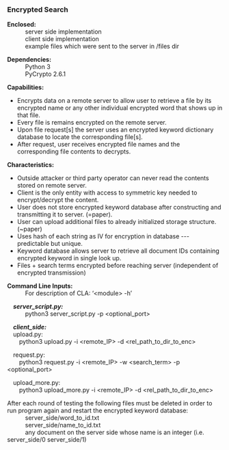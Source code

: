 ### Encrypted Search

**Enclosed:**  
&emsp;&emsp;&emsp;server side implementation  
&emsp;&emsp;&emsp;client side implementation  
&emsp;&emsp;&emsp;example files which were sent to the server in /files dir  


**Dependencies:**  
&emsp;&emsp;&emsp;Python 3  
&emsp;&emsp;&emsp;PyCrypto 2.6.1

**Capabilities:**
* Encrypts data on a remote server to allow user to retrieve a file by its encrypted name or any other individual encrypted word that shows up in that file. 
*  Every file is remains encrypted on the remote server.
* Upon file request[s] the server uses an encrypted keyword dictionary database to locate the corresponding file[s].
* After request, user receives encrypted file names and the corresponding file contents to decrypts. 


**Characteristics:**
* Outside attacker or third party operator can never read the contents stored on remote server.
* Client is the only entity with access to symmetric key needed to encrypt/decrypt the content.
* User does not store encrypted keyword database after constructing and transmitting it to server. (=paper).
* User can upload additional files to already initialized storage structure. (~paper)
* Uses hash of each string as IV for encryption in database --- predictable but unique.
* Keyword database allows server to retrieve all document IDs containing encrypted keyword in single look up.
* Files + search terms encrypted before reaching server (independent of encrypted transmission)

**Command Line Inputs:**  
&emsp;&emsp;&emsp;For description of CLA: ‘\<module> -h’

&emsp;***server_script.py:***  
&emsp;&emsp;&emsp;python3 server_script.py -p <optional_port>

&emsp;***client_side:***  
&emsp;upload.py:  
&emsp;&emsp;python3 upload.py -i <remote_IP> -d <rel_path_to_dir_to_enc>

&emsp;request.py:  
&emsp;&emsp;python3 request.py -i <remote_IP> -w <search_term> -p <optional_port>

&emsp;upload_more.py:  
&emsp;&emsp;python3 upload_more.py -i <remote_IP> -d <rel_path_to_dir_to_enc>

After each round of testing the following files must be deleted in order to run program again and restart the encrypted keyword database:   
&emsp;&emsp;&emsp;server_side/word_to_id.txt  
&emsp;&emsp;&emsp;server_side/name_to_id.txt  
&emsp;&emsp;&emsp;any document on the server side whose name is an integer (i.e. server_side/0 server_side/1)

